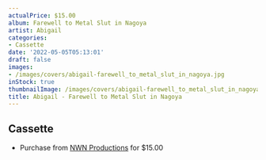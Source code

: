 ```yaml
---
actualPrice: $15.00
album: Farewell to Metal Slut in Nagoya
artist: Abigail
categories:
- Cassette
date: '2022-05-05T05:13:01'
draft: false
images:
- /images/covers/abigail-farewell_to_metal_slut_in_nagoya.jpg
inStock: true
thumbnailImage: /images/covers/abigail-farewell_to_metal_slut_in_nagoya-thumb.jpg
title: Abigail - Farewell to Metal Slut in Nagoya
---
```


## Cassette
* Purchase from [NWN Productions](http://shop.nwnprod.com/index.php?route=product/product&path=73&product_id=23022&sort=pd.name&order=ASC) for $15.00
